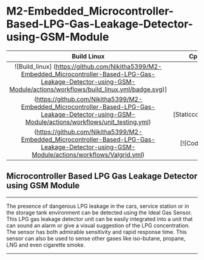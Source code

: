 # M2-Embedded_Microcontroller-Based-LPG-Gas-Leakage-Detector-using-GSM-Module
 | Build Linux | Cpp Check | Codacy |
 | :---------: | :-------: | :----: |
 |![Build_linux] (https://github.com/Nikitha5399/M2-Embedded_Microcontroller-Based-LPG-Gas-Leakage-Detector-using-GSM-Module/actions/workflows/build_linux.yml/badge.svg)]
(https://github.com/Nikitha5399/M2-Embedded_Microcontroller-Based-LPG-Gas-Leakage-Detector-using-GSM-Module/actions/workflows/unit_testing.yml) | [![StaticcodeCppcheck]
(https://github.com/Nikitha5399/M2-Embedded_Microcontroller-Based-LPG-Gas-Leakage-Detector-using-GSM-Module/actions/workflows/Valgrid.yml) | [![Codacy Badge]



## Microcontroller Based LPG Gas Leakage Detector using GSM Module

---

The presence of dangerous LPG leakage in the cars, service station or in the storage tank environment can be detected using the Ideal Gas Sensor. This LPG gas leakage detector unit can be easily integrated into a unit that can sound an alarm or give a visual suggestion of the LPG concentration. The sensor has both admirable sensitivity and rapid response time. This sensor can also be used to sense other gases like iso-butane, propane, LNG and even cigarette smoke.

---
